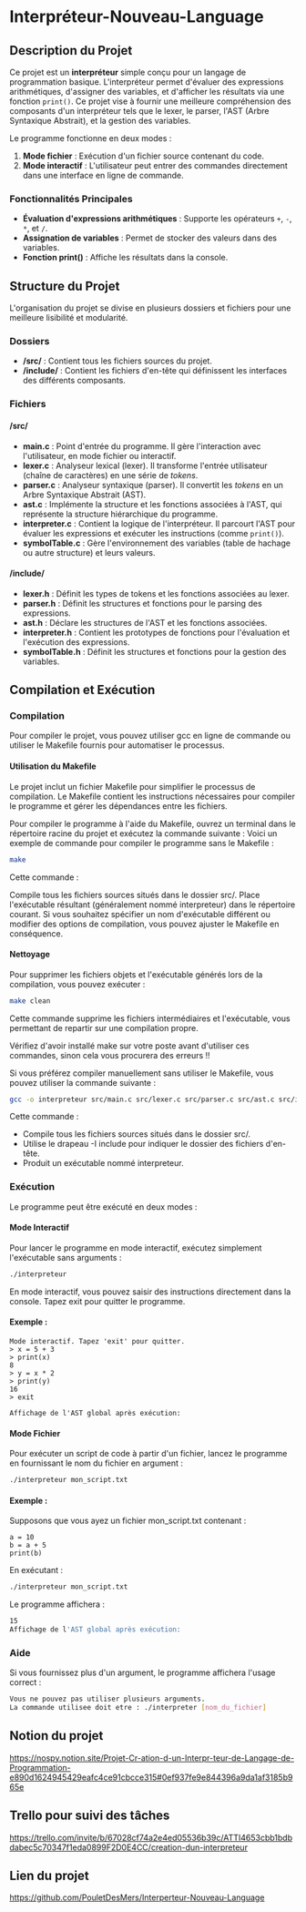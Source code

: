 # Interpréteur-Nouveau-Language

## Description du Projet

Ce projet est un **interpréteur** simple conçu pour un langage de programmation basique. L'interpréteur permet d'évaluer des expressions arithmétiques, d'assigner des variables, et d'afficher les résultats via une fonction `print()`. Ce projet vise à fournir une meilleure compréhension des composants d'un interpréteur tels que le lexer, le parser, l'AST (Arbre Syntaxique Abstrait), et la gestion des variables.

Le programme fonctionne en deux modes :
1. **Mode fichier** : Exécution d'un fichier source contenant du code.
2. **Mode interactif** : L'utilisateur peut entrer des commandes directement dans une interface en ligne de commande.

### Fonctionnalités Principales
- **Évaluation d'expressions arithmétiques** : Supporte les opérateurs `+`, `-`, `*`, et `/`.
- **Assignation de variables** : Permet de stocker des valeurs dans des variables.
- **Fonction print()** : Affiche les résultats dans la console.

## Structure du Projet

L'organisation du projet se divise en plusieurs dossiers et fichiers pour une meilleure lisibilité et modularité.

### Dossiers

- **/src/** : Contient tous les fichiers sources du projet.
- **/include/** : Contient les fichiers d'en-tête qui définissent les interfaces des différents composants.

### Fichiers

#### /src/
- **main.c** : Point d'entrée du programme. Il gère l'interaction avec l'utilisateur, en mode fichier ou interactif.
- **lexer.c** : Analyseur lexical (lexer). Il transforme l'entrée utilisateur (chaîne de caractères) en une série de *tokens*.
- **parser.c** : Analyseur syntaxique (parser). Il convertit les *tokens* en un Arbre Syntaxique Abstrait (AST).
- **ast.c** : Implémente la structure et les fonctions associées à l'AST, qui représente la structure hiérarchique du programme.
- **interpreter.c** : Contient la logique de l'interpréteur. Il parcourt l'AST pour évaluer les expressions et exécuter les instructions (comme `print()`).
- **symbolTable.c** : Gère l'environnement des variables (table de hachage ou autre structure) et leurs valeurs.

#### /include/
- **lexer.h** : Définit les types de tokens et les fonctions associées au lexer.
- **parser.h** : Définit les structures et fonctions pour le parsing des expressions.
- **ast.h** : Déclare les structures de l'AST et les fonctions associées.
- **interpreter.h** : Contient les prototypes de fonctions pour l'évaluation et l'exécution des expressions.
- **symbolTable.h** : Définit les structures et fonctions pour la gestion des variables.

## Compilation et Exécution
### Compilation
Pour compiler le projet, vous pouvez utiliser gcc en ligne de commande ou utiliser le Makefile fournis pour automatiser le processus. 

#### Utilisation du Makefile
Le projet inclut un fichier Makefile pour simplifier le processus de compilation. Le Makefile contient les instructions nécessaires pour compiler le programme et gérer les dépendances entre les fichiers.

Pour compiler le programme à l'aide du Makefile, ouvrez un terminal dans le répertoire racine du projet et exécutez la commande suivante :
Voici un exemple de commande pour compiler le programme sans le Makefile :

``` bash
make
```
Cette commande :

Compile tous les fichiers sources situés dans le dossier src/.
Place l'exécutable résultant (généralement nommé interpreteur) dans le répertoire courant.
Si vous souhaitez spécifier un nom d'exécutable différent ou modifier des options de compilation, vous pouvez ajuster le Makefile en conséquence.

#### Nettoyage
Pour supprimer les fichiers objets et l'exécutable générés lors de la compilation, vous pouvez exécuter :

```bash
make clean
```
Cette commande supprime les fichiers intermédiaires et l'exécutable, vous permettant de repartir sur une compilation propre.

Vérifiez d'avoir installé make sur votre poste avant d'utiliser ces commandes, sinon cela vous procurera des erreurs !!

Si vous préférez compiler manuellement sans utiliser le Makefile, vous pouvez utiliser la commande suivante :

``` bash
gcc -o interpreteur src/main.c src/lexer.c src/parser.c src/ast.c src/interpreter.c src/symbolTable.c -I include
```
Cette commande :

- Compile tous les fichiers sources situés dans le dossier src/.
- Utilise le drapeau -I include pour indiquer le dossier des fichiers d'en-tête.
- Produit un exécutable nommé interpreteur.

### Exécution
Le programme peut être exécuté en deux modes :

#### Mode Interactif
Pour lancer le programme en mode interactif, exécutez simplement l'exécutable sans arguments :

```bash
./interpreteur
```

En mode interactif, vous pouvez saisir des instructions directement dans la console. Tapez exit pour quitter le programme.

#### Exemple :

``` shell
Mode interactif. Tapez 'exit' pour quitter.
> x = 5 + 3
> print(x)
8
> y = x * 2
> print(y)
16
> exit

Affichage de l'AST global après exécution:
```

#### Mode Fichier
Pour exécuter un script de code à partir d'un fichier, lancez le programme en fournissant le nom du fichier en argument :

``` bash
./interpreteur mon_script.txt
```

#### Exemple :

Supposons que vous ayez un fichier mon_script.txt contenant :
```
a = 10
b = a + 5
print(b)
```

En exécutant :

```bash
./interpreteur mon_script.txt
```

Le programme affichera :

``` bash
15
Affichage de l'AST global après exécution:
```

### Aide
Si vous fournissez plus d'un argument, le programme affichera l'usage correct :

``` bash
Vous ne pouvez pas utiliser plusieurs arguments.
La commande utilisee doit etre : ./interpreter [nom_du_fichier]
```

## Notion du projet
https://nospy.notion.site/Projet-Cr-ation-d-un-Interpr-teur-de-Langage-de-Programmation-e890d1624945429eafc4ce91cbcce315#0ef937fe9e844396a9da1af3185b965e

## Trello pour suivi des tâches
https://trello.com/invite/b/67028cf74a2e4ed05536b39c/ATTI4653cbb1bdbdabec5c70347f1eda0899F2D0E4CC/creation-dun-interpreteur

## Lien du projet
https://github.com/PouletDesMers/Interperteur-Nouveau-Language
